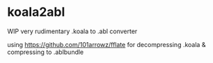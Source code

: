 # koala2abl
WIP very rudimentary .koala to .abl converter

using https://github.com/101arrowz/fflate for decompressing .koala & compressing to .ablbundle